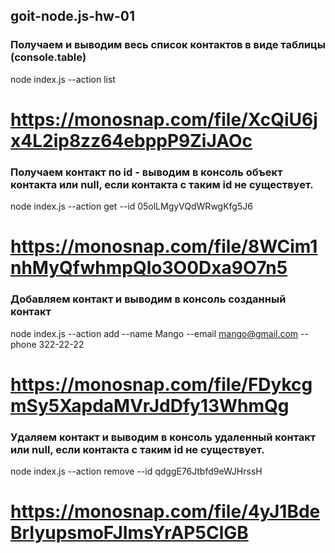 ## goit-node.js-hw-01

### Получаем и выводим весь список контактов в виде таблицы (console.table)

node index.js --action list

# https://monosnap.com/file/XcQiU6jx4L2ip8zz64ebppP9ZiJAOc

### Получаем контакт по id - выводим в консоль объект контакта или null, если контакта с таким id не существует.

node index.js --action get --id 05olLMgyVQdWRwgKfg5J6

# https://monosnap.com/file/8WCim1nhMyQfwhmpQlo3O0Dxa9O7n5

### Добавляем контакт и выводим в консоль созданный контакт

node index.js --action add --name Mango --email mango@gmail.com --phone 322-22-22

# https://monosnap.com/file/FDykcgmSy5XapdaMVrJdDfy13WhmQg

### Удаляем контакт и выводим в консоль удаленный контакт или null, если контакта с таким id не существует.

node index.js --action remove --id qdggE76Jtbfd9eWJHrssH

# https://monosnap.com/file/4yJ1BdeBrIyupsmoFJImsYrAP5ClGB
